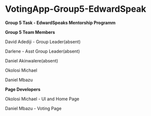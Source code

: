 # VotingApp-Group5-EdwardSpeak


**Group 5 Task - EdwardSpeaks Mentorship Programm**

**Group 5 Team Members**


David Adediji - Group Leader(absent) 


Darlene - Asst Group Leader(absent) 


Daniel Akinwalere(absent) 


Okolosi Michael 


Daniel Mbazu



**Page Developers**

Okolosi Michael - UI and  Home Page 


Daniel Mbazu - Voting Page
